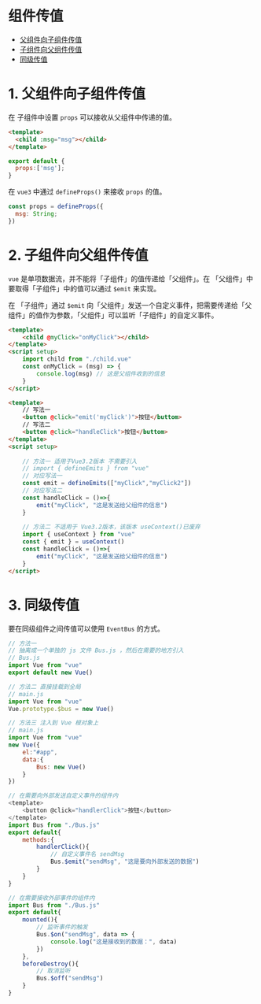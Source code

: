 # 组件传值

- [父组件向子组件传值](#1-父组件向子组件传值)
- [子组件向父组件传值](#2-子组件向父组件传值)
- [同级传值](#3-同级传值)


# 1. 父组件向子组件传值
在 子组件中设置 `props` 可以接收从父组件中传递的值。

```html
<template>
  <child :msg="msg"></child>
</template>
```
```js
export default {
  props:['msg'];
}
```
在 `vue3` 中通过 `defineProps()` 来接收 `props` 的值。 
```js
const props = defineProps({
  msg: String;
})
```


# 2. 子组件向父组件传值
`vue` 是单项数据流，并不能将「子组件」的值传递给「父组件」。在 「父组件」中要取得「子组件」中的值可以通过 `$emit` 来实现。

在 「子组件」通过 `$emit` 向「父组件」发送一个自定义事件，把需要传递给「父组件」的值作为参数，「父组件」可以监听「子组件」的自定义事件。 

```html
<template>
    <child @myClick="onMyClick"></child>
</template>
<script setup>
    import child from "./child.vue"
    const onMyClick = (msg) => {
        console.log(msg) // 这是父组件收到的信息
    }
</script>
```
```html
<template>
    // 写法一
    <button @click="emit('myClick')">按钮</buttom>
    // 写法二
    <button @click="handleClick">按钮</buttom>
</template>
<script setup>
    
    // 方法一 适用于Vue3.2版本 不需要引入
    // import { defineEmits } from "vue"
    // 对应写法一
    const emit = defineEmits(["myClick","myClick2"])
    // 对应写法二
    const handleClick = ()=>{
        emit("myClick", "这是发送给父组件的信息")
    }
    
    // 方法二 不适用于 Vue3.2版本，该版本 useContext()已废弃
    import { useContext } from "vue"
    const { emit } = useContext()
    const handleClick = ()=>{
        emit("myClick", "这是发送给父组件的信息")
    }
</script>
```


# 3. 同级传值
要在同级组件之间传值可以使用 `EventBus` 的方式。

```js
// 方法一
// 抽离成一个单独的 js 文件 Bus.js ，然后在需要的地方引入
// Bus.js
import Vue from "vue"
export default new Vue()

// 方法二 直接挂载到全局
// main.js
import Vue from "vue"
Vue.prototype.$bus = new Vue()

// 方法三 注入到 Vue 根对象上
// main.js
import Vue from "vue"
new Vue({
    el:"#app",
    data:{
        Bus: new Vue()
    }
})
```
```js
// 在需要向外部发送自定义事件的组件内
<template>
    <button @click="handlerClick">按钮</button>
</template>
import Bus from "./Bus.js"
export default{
    methods:{
        handlerClick(){
            // 自定义事件名 sendMsg
            Bus.$emit("sendMsg", "这是要向外部发送的数据")
        }
    }
}

// 在需要接收外部事件的组件内
import Bus from "./Bus.js"
export default{
    mounted(){
        // 监听事件的触发
        Bus.$on("sendMsg", data => {
            console.log("这是接收到的数据：", data)
        })
    },
    beforeDestroy(){
        // 取消监听
        Bus.$off("sendMsg")
    }
}
```